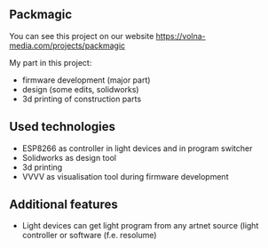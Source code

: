 ## Packmagic
You can see this project on our website
https://volna-media.com/projects/packmagic

My part in this project:  

- firmware development (major part)  
- design (some edits, solidworks)  
- 3d printing of construction parts  

## Used technologies

- ESP8266 as controller in light devices and in program switcher
- Solidworks as design tool
- 3d printing
- VVVV as visualisation tool during firmware development

## Additional features  

- Light devices can get light program from any artnet source (light controller or software (f.e. resolume)
